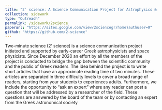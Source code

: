 ```yaml
---
title: "2’ science: A Science Communication Project for Astrophysics & Space Physics"
collection: sidework
type: "Outreach"
permalink: /sidework/2science
paperurl: "https://sites.google.com/view/2sciencegr/home?authuser=0"
github: "https://github.com/2-science"
---
```


Two-minute science (2’ science) is a science communication project initiated and supported by early-career Greek astrophysicists and space physicists. Since December 2020 an effort by all the members of the project is conducted to bridge the gap between the scientific community and the public of Greek readers. The idea behind the project is to write short articles that have an approximate reading time of two minutes. These articles are separated in three difficulty levels to cover a broad range of readers, starting from your students to experiences adults. Furthermore, we include the opportunity to “ask an expert” where any reader can post a question that will be addressed by a researcher of the field. These questions are answered by the board of the team or by contacting an expert from the Greek astronomical society
